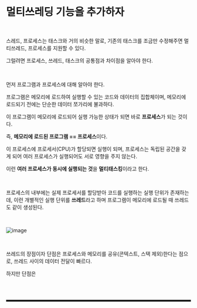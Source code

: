 # 멀티쓰레딩 기능을 추가하자

<br>

스레드, 프로세스는 태스크와 거의 비슷한 말로, 기존의 태스크를 조금만 수정해주면 멀티쓰레드, 프로세스를 지원할 수 있다.

그럴려면 프로세스, 쓰레드, 태스크의 공통점과 차이점을 알아야 한다.

<br>

먼저 프로그램과 프로세스에 대해 알아야 한다.

프로그램은 메모리에 로드하여 실행할 수 있는 코드와 데이터의 집합체이며, 메모리에 로드되기 전에는 단순한 데이터 쪼가리에 불과하다.

이 프로그램이 메모리에 로드되어 실행 가능한 상태가 되면 바로 **프로세스**가 되는 것이다. 

즉, **메모리에 로드된 프로그램 == 프로세스**이다.

이 프로세스에 프로세서(CPU)가 할당되면 실행이 되며, 프로세스는 독립된 공간을 갖게 되어 여러 프로세스가 실행되어도 서로 영향을 주지 않는다.

이런 **여러 프로세스가 동시에 실행되는 것**을 **멀티태스킹**이라고 한다.

<br>

프로세스의 내부에는 실제 프로세서를 할당받아 코드를 실행하는 실행 단위가 존재하는데, 이런 개별적인 실행 단위를 **쓰레드**라고 하며 프로그램이 메모리에 로드될 때 쓰레드도 같이 생성된다.

<br>

![image](https://user-images.githubusercontent.com/52172169/203709544-675d01e0-9fe1-4318-8e69-a0a86a7aa1db.png)

<br>

쓰레드의 장점이자 단점은 프로세스와 메모리를 공유(콘텍스트, 스택 제외)한다는 점으로, 쓰레드 사이의 데이터 전달이 빠르다.

하지만 단점은 


<br><br>
<hr style="border: 2px solid;">
<br><br>
